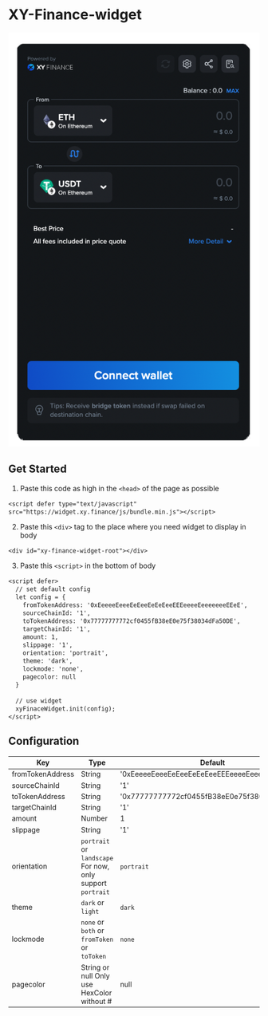 # XY-Finance-widget

![alt text](https://github.com/XY-Finance/xy-finance-widget/blob/9b84e902ac635d4f43834d2db92e6693a6fc6f65/src/assets/example.png "")


## Get Started

1. Paste this code as high in the `<head>` of the page as possible

```
<script defer type="text/javascript" src="https://widget.xy.finance/js/bundle.min.js"></script> 
```

2. Paste this `<div>` tag to the place where you need widget to display in body

```
<div id="xy-finance-widget-root"></div>
```

3. Paste this `<script>` in the bottom of body

```
<script defer>
  // set default config
  let config = {
    fromTokenAddress: '0xEeeeeEeeeEeEeeEeEeEeeEEEeeeeEeeeeeeeEEeE',
    sourceChainId: '1',
    toTokenAddress: '0x77777777772cf0455fB38eE0e75f38034dFa50DE',
    targetChainId: '1',
    amount: 1,
    slippage: '1',
    orientation: 'portrait',
    theme: 'dark',
    lockmode: 'none',
    pagecolor: null
  }
  
  // use widget
  xyFinaceWidget.init(config);
</script>
```

## Configuration

| Key              | Type   | Default |
| ---------------- | ------ | ------- |
| fromTokenAddress | String | '0xEeeeeEeeeEeEeeEeEeEeeEEEeeeeEeeeeeeeEEeE' |
| sourceChainId    | String | '1' |
| toTokenAddress   | String | '0x77777777772cf0455fB38eE0e75f38034dFa50DE' |
| targetChainId    | String | '1' |
| amount           | Number | 1   |
| slippage         | String | '1' |
| orientation      | `portrait` or `landscape` For now, only support `portrait` | `portrait` |
| theme            | `dark` or `light` | `dark` |
| lockmode         | `none` or `both` or `fromToken` or `toToken` | `none` |
| pagecolor        | String or null Only use HexColor without # | null |
